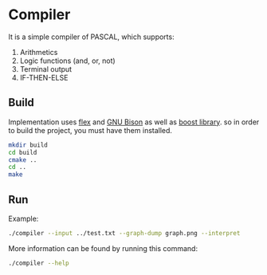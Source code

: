 # Compiler

It is a simple compiler of PASCAL, which supports:
1. Arithmetics
2. Logic functions (and, or, not)
3. Terminal output
4. IF-THEN-ELSE

## Build
Implementation uses [flex](https://github.com/westes/flex) and [GNU Bison](https://www.gnu.org/software/bison/) as well as [boost library](https://www.boost.org/). so in order to build the project, you must have them installed.

```bash
mkdir build
cd build
cmake ..
cd ..
make
```

## Run
Example:
```bash
./compiler --input ../test.txt --graph-dump graph.png --interpret
```

More information can be found by running this command:
```bash
./compiler --help
```
